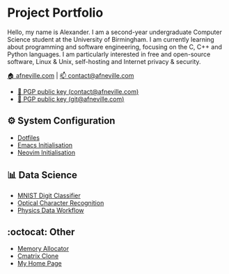 # Project Portfolio

Hello, my name is Alexander. I am a second-year undergraduate Computer
Science student at the University of Birmingham. I am currently learning
about programming and software engineering, focusing on the C, C++ and
Python languages. I am particularly interested in free and open-source
software, Linux & Unix, self-hosting and Internet privacy &
security.

[:house: afneville.com](https://afneville.com) |
[:mailbox: contact@afneville.com](mailto:contact@afneville.com)

- [:key: PGP public key (contact@afneville.com)](https://keys.openpgp.org/vks/v1/by-fingerprint/BB302E2E1E8460173DD869A0E584CD0E64E26B84)
- [:key: PGP public key (git@afneville.com)](https://keys.openpgp.org/vks/v1/by-fingerprint/5327548E8A384B0036410BDF262E0CE9C78FD949)

## :gear: System Configuration

- [Dotfiles](https://github.com/afneville/dotfiles)
- [Emacs Initialisation](https://github.com/afneville/emacs-config)
- [Neovim Initialisation](https://github.com/afneville/nvim-config)

## :bar_chart: Data Science

- [MNIST Digit Classifier](https://github.com/afneville/MNIST_solver)
- [Optical Character Recognition](https://github.com/afneville/OCR)
- [Physics Data Workflow](https://github.com/afneville/physics)

## :octocat: Other

- [Memory Allocator](https://github.com/afneville/memory_allocator)
- [Cmatrix Clone](https://github.com/afneville/cmatrix)
- [My Home Page](https://github.com/afneville/website)
